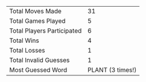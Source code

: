 |              |                |
| ---------------- | ----------------------------- |
| Total Moves Made | 31 |
| Total Games Played | 5 |
| Total Players Participated | 6 |
| Total Wins | 4 |
| Total Losses | 1 |
| Total Invalid Guesses | 1 |
| Most Guessed Word | PLANT (3 times!) |

